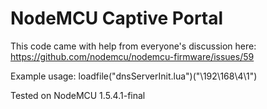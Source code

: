 # NodeMCU Captive Portal
This code came with help from everyone's discussion here: https://github.com/nodemcu/nodemcu-firmware/issues/59

Example usage: loadfile("dnsServerInit.lua")("\192\168\4\1")

Tested on NodeMCU 1.5.4.1-final